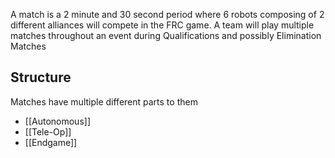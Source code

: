 A match is a 2 minute and 30 second period where 6 robots composing of 2 different alliances will compete in the FRC game. A team will play multiple matches throughout an event during Qualifications and possibly Elimination Matches

## Structure
Matches have multiple different parts to them
- [[Autonomous]]
- [[Tele-Op]]
- [[Endgame]]